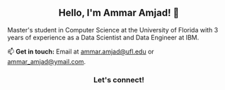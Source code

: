 

<h2 style=text-align:center;>Hello, I'm Ammar Amjad! 👋</h2>

Master's student in Computer Science at the University of Florida with 3 years of experience as a Data Scientist and Data Engineer at IBM. 

📫 **Get in touch:** Email at [ammar.amjad@ufl.edu](ammar.amjad@ufl.edu) or [ammar_amjad@ymail.com](ammar_amjad@ymail.com).


<h3 style=text-align:center;>Let's connect!</h3>
